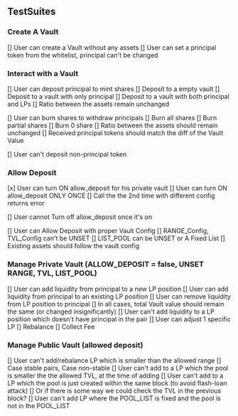 ## TestSuites 

### Create A Vault
[] User can create a Vault without any assets
[] User can set a principal token from the whitelist, principal can't be changed

### Interact with a Vault
[] User can deposit principal to mint shares
    [] Deposit to a empty vault
    [] Deposit to a vault with only principal
    [] Deposit to a vault with both principal and LPs
    [] Ratio between the assets remain unchanged

[] User can burn shares to withdraw principals
    [] Burn all shares
    [] Burn partial shares
    [] Burn 0 share
    [] Ratio between the assets should remain unchanged
    [] Received principal tokens should match the diff of the Vault Value

[] User can't deposit non-principal token


### Allow Deposit
[x] User can turn ON allow_deposit for his private vault
[] User can turn ON allow_deposit ONLY ONCE
    [] Call the the 2nd time with different config returns error

[] User cannot Turn off allow_deposit once it's on

[] User can Allow Deposit with proper Vault Config
    [] RANGE_Config, TVL_Config can't be UNSET
    [] LIST_POOL can be UNSET or A Fixed List
    [] Existing assets should follow the vault config
    

### Manage Private Vault (ALLOW_DEPOSIT = false, UNSET RANGE, TVL, LIST_POOL)
[] User can add liquidity from principal to a new LP position
[] User can add liquidity from principal to an existing LP position
[] User can remove liquidity from LP position to principal
    [] In all cases, total Vault value should remain the same (or changed insignificantly)
[] User can't add liquidity to a LP position which doesn't have principal in the pair
[] User can adjust 1 specific LP
    [] Rebalance
    [] Collect Fee


### Manage Public Vault (allowed deposit)
[] User can't add/rebalance LP which is smaller than the allowed range
    [] Case stable pairs, Case non-stable
[] User can't add to a LP which the pool is smaller the the allowed TVL, at the time of adding
[] User can't add to a LP which the pool is just created within the same block (to avoid flash-loan attack)
    [] Or if there is some way we could check the TVL in the previous block?
[] User can't add LP where the POOL_LIST is fixed and the pool is not in the POOL_LIST
